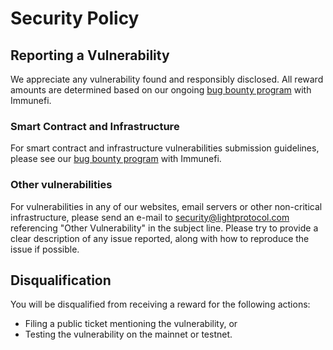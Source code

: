 # Security Policy

## Reporting a Vulnerability

We appreciate any vulnerability found and responsibly disclosed.
All reward amounts are determined based on our ongoing [bug bounty program](https://immunefi.com/bug-bounty/light-protocol/information/) with Immunefi.

### Smart Contract and Infrastructure

For smart contract and infrastructure vulnerabilities submission guidelines, please see our [bug bounty program](https://immunefi.com/bug-bounty/light-protocol/information/) with Immunefi.

### Other vulnerabilities

For vulnerabilities in any of our websites, email servers or other non-critical infrastructure, please send an e-mail to [security@lightprotocol.com](mailto:security@lightprotocol.com) referencing "Other Vulnerability" in the subject line.
Please try to provide a clear description of any issue reported, along with how to reproduce the issue if possible.

## Disqualification 

You will be disqualified from receiving a reward for the following actions:
- Filing a public ticket mentioning the vulnerability, or
- Testing the vulnerability on the mainnet or testnet.

